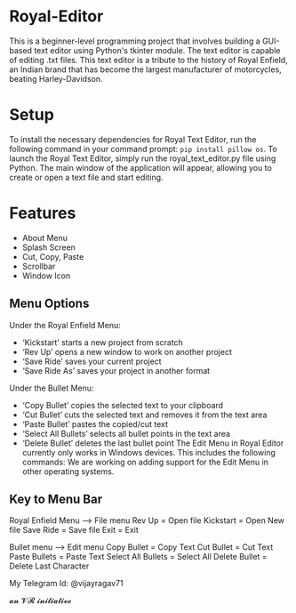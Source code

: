 # Royal-Editor
This is a beginner-level programming project that involves building a GUI-based text editor using Python's tkinter module. The text editor is capable of editing .txt files. This text editor is a tribute to the history of Royal Enfield, an Indian brand that has become the largest manufacturer of motorcycles, beating Harley-Davidson.

# Setup
To install the necessary dependencies for Royal Text Editor, run the following command in your command prompt:
`pip install pillow os`. To launch the Royal Text Editor, simply run the royal_text_editor.py file using Python. The main window of the application will appear, allowing you to create or open a text file and start editing.

# Features
- About Menu
- Splash Screen
- Cut, Copy, Paste
- Scrollbar
- Window Icon

## Menu Options 
Under the Royal Enfield Menu:
- ‘Kickstart’ starts a new project from scratch
- ‘Rev Up’ opens a new window to work on another project
- ‘Save Ride’ saves your current project
- ‘Save Ride As’ saves your project in another format

Under the Bullet Menu:
- ‘Copy Bullet’ copies the selected text to your clipboard
- ‘Cut Bullet’ cuts the selected text and removes it from the text area
- ‘Paste Bullet’ pastes the copied/cut text
- ‘Select All Bullets’ selects all bullet points in the text area
- ‘Delete Bullet’ deletes the last bullet point
The Edit Menu in Royal Editor currently only works in Windows devices. This includes the following commands:
We are working on adding support for the Edit Menu in other operating systems.

## Key to Menu Bar

Royal Enfield Menu --> File menu
Rev Up = Open file
Kickstart = Open New file
Save Ride = Save file
Exit = Exit

Bullet menu --> Edit menu
Copy Bullet = Copy Text
Cut Bullet = Cut Text
Paste Bullets = Paste Text
Select All Bullets = Select All
Delete Bullet = Delete Last Character


My Telegram Id: @vijayragav71

𝓪𝓷 𝓥𝓡 𝓲𝓷𝓲𝓽𝓲𝓪𝓽𝓲𝓿𝓮
